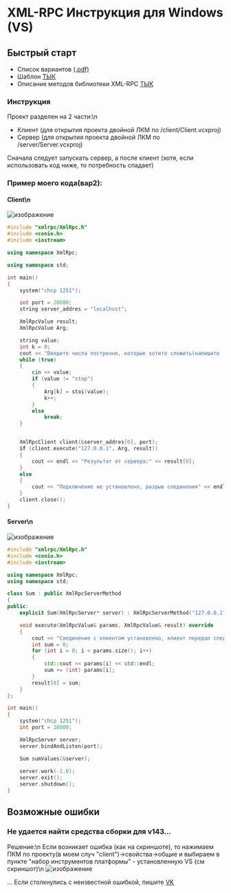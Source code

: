 # XML-RPC Инструкция для Windows (VS)

## Быстрый старт
- Список вариантов [(.pdf)]()
- Шаблон [ТЫК](https://drive.google.com/file/d/1EKvI1MK7Iredsp6ndBFQkcPi6y7zO_Zy/view?usp=sharing)
- Описание методов библиотеки XML-RPC [ТЫК](http://xmlrpcpp.sourceforge.net/doc/classXmlRpc_1_1XmlRpcServer.html)

### Инструкция
Проект разделен на 2 части:\n
- Клиент (для открытия проекта двойной ЛКМ по /client/Client.vcxproj)
- Сервер (для открытия проекта двойной ЛКМ по /server/Server.vcxproj)

Сначала следует запускать сервер, а после клиент (хотя, если использовать код ниже, то потребность спадает)

### Пример моего кода(вар2):
#### Client\n
![изображение](https://user-images.githubusercontent.com/76239707/169651891-2fbedd80-4ab6-477a-b651-028d2700d882.png)
```C++
#include "xmlrpc/XmlRpc.h"
#include <conio.h>
#include <iostream>

using namespace XmlRpc;

using namespace std;

int main()
{
	system("chcp 1251");

	int port = 20000;
	string server_addres = "localhost";

	XmlRpcValue result;
	XmlRpcValue Arg;

	string value;
	int k = 0;
	cout << "Введите числа построчно, которые хотите сложить(напишите 'stop' для остановки): " << endl;
	while (true)
	{
		cin >> value;
		if (value != "stop")
		{
			Arg[k] = stoi(value);
			k++;
		}
		else
			break;
	}


	XmlRpcClient client(&server_addres[0], port);
	if (client.execute("127.0.0.1", Arg, result))
	{
		cout << endl << "Результат от сервера:" << result[0];
	}
	else 
	{
		cout << "Подключение не установлено, разрыв соединения" << endl;
	}
	client.close();
}
```

#### Server\n
![изображение](https://user-images.githubusercontent.com/76239707/169651928-e6ba3b81-6d19-4ac4-90ad-2b1bf15f8d6d.png)
```C++
#include "xmlrpc/XmlRpc.h"
#include <conio.h>
#include <iostream>

using namespace XmlRpc;
using namespace std;

class Sum : public XmlRpcServerMethod 
{ 
public:
    explicit Sum(XmlRpcServer* server) : XmlRpcServerMethod("127.0.0.1", server) {} 

    void execute(XmlRpcValue& params, XmlRpcValue& result) override 
    {
        cout << "Соединение с клиентом установлено, клиент передал следующие параметры:" << std::endl;
        int sum = 0;
        for (int i = 0; i < params.size(); i++)
        {
            std::cout << params[i] << std::endl;
            sum += (int) params[i];
        }
        result[0] = sum;
    }
};

int main() 
{ 
    system("chcp 1251");
    int port = 20000; 

    XmlRpcServer server;
    server.bindAndListen(port);

    Sum sumValues(&server);
  
    server.work(-1.0);
    server.exit();
    server.shutdown();
}
```

## Возможные ошибки

### Не удается найти средства сборки для v143...
Решение:\n
Если возникает ошибка (как на скриншоте), то нажимаем ПКМ по проекту(в моем случ "client")->свойства->общие и выбираем в пункте "набор инструментов платформы" - установленную VS (см скриншот)\n
![изображение](https://user-images.githubusercontent.com/76239707/169651993-ce509af3-c099-4df0-96a8-71782d515cdc.png)

...
Если столкнулись с неизвестной ошибкой, пишите [VK](https://vk.com/jkearnsl)



